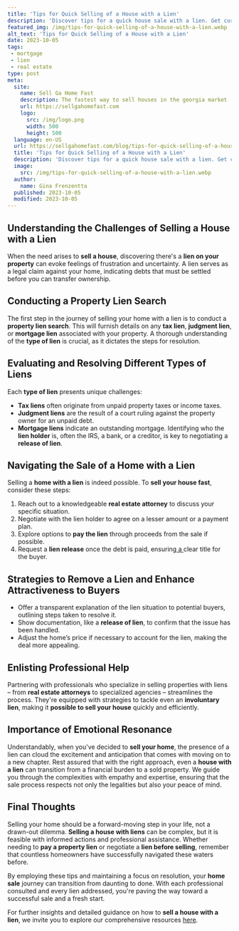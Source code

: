 ```yaml
---
title: 'Tips for Quick Selling of a House with a Lien'
description: 'Discover tips for a quick house sale with a lien. Get curious about effective strategies to sell your property efficiently and resolve any lien issues.'
featured_img: /img/tips-for-quick-selling-of-a-house-with-a-lien.webp
alt_text: 'Tips for Quick Selling of a House with a Lien'
date: 2023-10-05
tags:
 - mortgage
 - lien
 - real estate
type: post
meta:
  site:
    name: Sell Ga Home Fast
    description: The fastest way to sell houses in the georgia market
    url: https://sellgahomefast.com
    logo:
      src: /img/logo.png
      width: 500
      height: 500
  language: en-US
  url: https://sellgahomefast.com/blog/tips-for-quick-selling-of-a-house-with-a-lien
  title: 'Tips for Quick Selling of a House with a Lien'
  description: 'Discover tips for a quick house sale with a lien. Get curious about effective strategies to sell your property efficiently and resolve any lien issues.'
  image:
    src: /img/tips-for-quick-selling-of-a-house-with-a-lien.webp
  author:
    name: Gina Frenzentta
  published: 2023-10-05
  modified: 2023-10-05
---
```



## Understanding the Challenges of Selling a House with a Lien

When the need arises to **sell a house**, discovering there's a **lien on your property** can evoke feelings of frustration and uncertainty. A lien serves as a legal claim against your home, indicating debts that must be settled before you can transfer ownership. 

## Conducting a Property Lien Search

The first step in the journey of selling your home with a lien is to conduct a **property lien search**. This will furnish details on any **tax lien**, **judgment lien**, or **mortgage lien** associated with your property. A thorough understanding of the **type of lien** is crucial, as it dictates the steps for resolution.

## Evaluating and Resolving Different Types of Liens

Each **type of lien** presents unique challenges:
  - **Tax liens** often originate from unpaid property taxes or income taxes.
  - **Judgment liens** are the result of a court ruling against the property owner for an unpaid debt.
  - **Mortgage liens** indicate an outstanding mortgage.
Identifying who the **lien holder** is, often the IRS, a bank, or a creditor, is key to negotiating a **release of lien**.

## Navigating the Sale of a Home with a Lien

Selling a **home with a lien** is indeed possible. To **sell your house fast**, consider these steps:

1. Reach out to a knowledgeable **real estate attorney** to discuss your specific situation.
2. Negotiate with the lien holder to agree on a lesser amount or a payment plan.
3. Explore options to **pay the lien** through proceeds from the sale if possible.
4. Request a **lien release** once the debt is paid, ensuring[  a  ](https://sellgahomefast.com/blog/lien-satisfaction-and-its-impact-on-property-titles)clear title for the buyer.

## Strategies to **Remove a Lien** and Enhance Attractiveness to Buyers
  - Offer a transparent explanation of the lien situation to potential buyers, outlining steps taken to resolve it.
  - Show documentation, like a **release of lien**, to confirm that the issue has been handled.
  - Adjust the home’s price if necessary to account for the lien, making the deal more appealing.

## Enlisting Professional Help

Partnering with professionals who specialize in selling properties with liens – from **real estate attorneys** to specialized agencies – streamlines the process. They're equipped with strategies to tackle even an **involuntary lien**, making it **possible to sell your house** quickly and efficiently.

## Importance of Emotional Resonance

Understandably, when you've decided to **sell your home**, the presence of a lien can cloud the excitement and anticipation that comes with moving on to a new chapter. Rest assured that with the right approach, even a **house with a lien** can transition from a financial burden to a sold property. We guide you through the complexities with empathy and expertise, ensuring that the sale process respects not only the legalities but also your peace of mind.

## Final Thoughts

Selling your home should be a forward-moving step in your life, not a drawn-out dilemma. **Selling a house with liens** can be complex, but it is feasible with informed actions and professional assistance. Whether needing to **pay a property lien** or negotiate a **lien before selling**, remember that countless homeowners have successfully navigated these waters before.

By employing these tips and maintaining a focus on resolution, your **home sale** journey can transition from daunting to done. With each professional consulted and every lien addressed, you're paving the way toward a successful sale and a fresh start.

For further insights and detailed guidance on how to **sell a house with a lien**, we invite you to explore our comprehensive resources [here](https://www.wearehomebuyers.com/blog/sell-a-house-with-a-lien/).